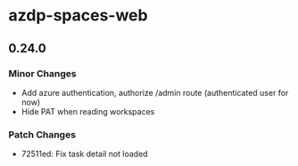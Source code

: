 # azdp-spaces-web

## 0.24.0

### Minor Changes

- Add azure authentication, authorize /admin route (authenticated user for now)
- Hide PAT when reading workspaces

### Patch Changes

- 72511ed: Fix task detail not loaded
